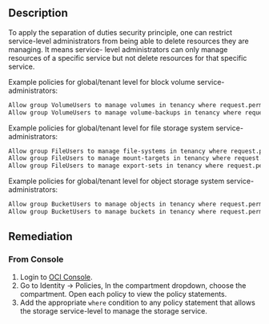 ## Description

To apply the separation of duties security principle, one can restrict service-level administrators from being able to delete resources they are managing. It means service- level administrators can only manage resources of a specific service but not delete resources for that specific service.

Example policies for global/tenant level for block volume service-administrators:

```bash
Allow group VolumeUsers to manage volumes in tenancy where request.permission!='VOLUME_DELETE'
Allow group VolumeUsers to manage volume-backups in tenancy where request.permission!='VOLUME_BACKUP_DELETE'
```

Example policies for global/tenant level for file storage system service-administrators:

```bash
Allow group FileUsers to manage file-systems in tenancy where request.permission!='FILE_SYSTEM_DELETE'
Allow group FileUsers to manage mount-targets in tenancy where request.permission!='MOUNT_TARGET_DELETE'
Allow group FileUsers to manage export-sets in tenancy where request.permission!='EXPORT_SET_DELETE'
```

Example policies for global/tenant level for object storage system service- administrators:

```bash
Allow group BucketUsers to manage objects in tenancy where request.permission!='OBJECT_DELETE'
Allow group BucketUsers to manage buckets in tenancy where request.permission!='BUCKET_DELETE'
```

## Remediation

### From Console

1. Login to [OCI Console](https://www.oracle.com/cloud/).
2. Go to Identity -> Policies, In the compartment dropdown, choose the compartment. Open each policy to view the policy statements.
3. Add the appropriate `where` condition to any policy statement that allows the storage service-level to manage the storage service.